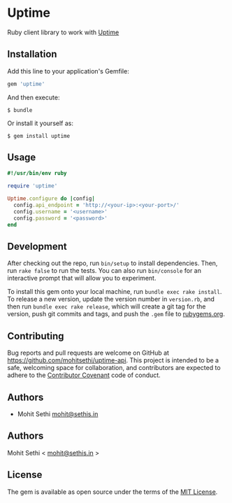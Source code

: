 # Uptime

Ruby client library to work with [Uptime](https://github.com/fzaninotto/uptime)


## Installation

Add this line to your application's Gemfile:

```ruby
gem 'uptime'
```

And then execute:

    $ bundle

Or install it yourself as:

    $ gem install uptime

## Usage

```ruby
#!/usr/bin/env ruby

require 'uptime'

Uptime.configure do |config|
  config.api_endpoint = 'http://<your-ip>:<your-port>/'
  config.username = '<username>'
  config.password = '<password>'
end
```

## Development

After checking out the repo, run `bin/setup` to install dependencies. Then, run `rake false` to run the tests. You can also run `bin/console` for an interactive prompt that will allow you to experiment.

To install this gem onto your local machine, run `bundle exec rake install`. To release a new version, update the version number in `version.rb`, and then run `bundle exec rake release`, which will create a git tag for the version, push git commits and tags, and push the `.gem` file to [rubygems.org](https://rubygems.org).

## Contributing

Bug reports and pull requests are welcome on GitHub at https://github.com/mohitsethi/uptime-api. This project is intended to be a safe, welcoming space for collaboration, and contributors are expected to adhere to the [Contributor Covenant](contributor-covenant.org) code of conduct.

## Authors
- Mohit Sethi <mohit@sethis.in>

## Authors

Mohit Sethi < mohit@sethis.in >

## License

The gem is available as open source under the terms of the [MIT License](http://opensource.org/licenses/MIT).

